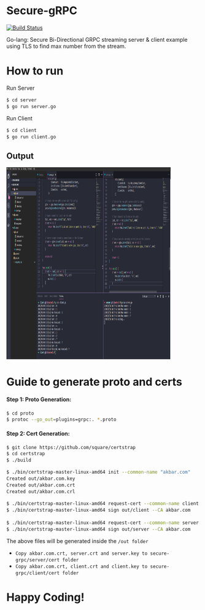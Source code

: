 
# Secure-gRPC

[![Build Status](https://travis-ci.org/joemccann/dillinger.svg?branch=master)](https://travis-ci.org/joemccann/dillinger)

Go-lang: Secure Bi-Directional GRPC streaming server & client example using TLS to find max number from the stream.

# How to run

Run Server
```sh
$ cd server
$ go run server.go
```
Run Client
``` sh
$ cd client
$ go run client.go
```

## Output

<a target="_blank" href="https://github.com/AkbaraliShaikh/AspNetCore2Docker/blob/master/img/sgrpc.png" class="rich-diff-level-one"><img src="https://github.com/AkbaraliShaikh/AspNetCore2Docker/blob/master/img/sgrpc.png" alt="text" width=85%  height=500px></a>

# Guide to generate proto and certs
#### Step 1: Proto Generation:

``` sh
$ cd proto
$ protoc --go_out=plugins=grpc:. *.proto
```
#### Step 2: Cert Generation:
```sh
$ git clone https://github.com/square/certstrap
$ cd certstrap
$ ./build
```

```sh
$ ./bin/certstrap-master-linux-amd64 init --common-name "akbar.com"
Created out/akbar.com.key
Created out/akbar.com.crt
Created out/akbar.com.crl
```
```sh
$ ./bin/certstrap-master-linux-amd64 request-cert --common-name client
$ ./bin/certstrap-master-linux-amd64 sign out/client --CA akbar.com 

$ ./bin/certstrap-master-linux-amd64 request-cert --common-name server
$ ./bin/certstrap-master-linux-amd64 sign out/server --CA akbar.com
```
The above files will be generated inside the `/out folder`

- `Copy akbar.com.crt, server.crt and server.key to secure-grpc/server/cert folder`
- `Copy akbar.com.crt, client.crt and client.key to secure-grpc/client/cert folder`

# Happy Coding!
